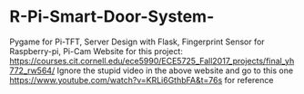 # R-Pi-Smart-Door-System-
Pygame for Pi-TFT, Server Design with Flask, Fingerprint Sensor for Raspberry-pi, Pi-Cam
Website for this project: https://courses.cit.cornell.edu/ece5990/ECE5725_Fall2017_projects/final_yh772_rw564/
Ignore the stupid video in the above website and go to this one https://www.youtube.com/watch?v=KRLi6GthbFA&t=76s for reference
